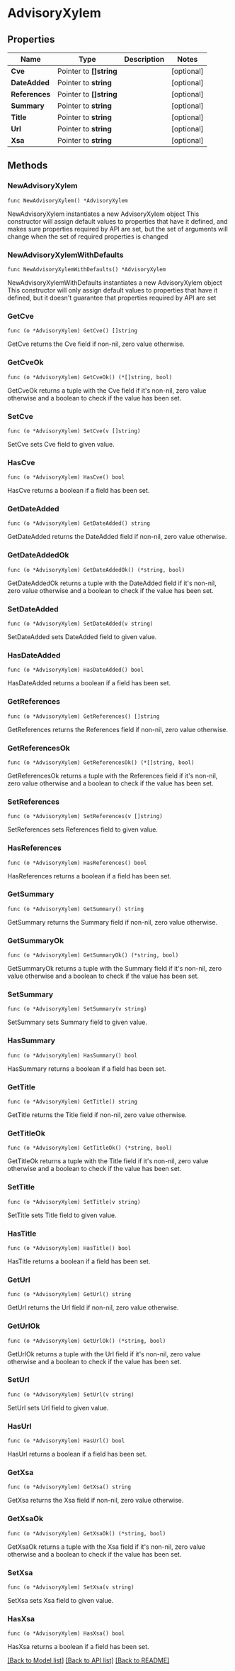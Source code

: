 # AdvisoryXylem

## Properties

Name | Type | Description | Notes
------------ | ------------- | ------------- | -------------
**Cve** | Pointer to **[]string** |  | [optional] 
**DateAdded** | Pointer to **string** |  | [optional] 
**References** | Pointer to **[]string** |  | [optional] 
**Summary** | Pointer to **string** |  | [optional] 
**Title** | Pointer to **string** |  | [optional] 
**Url** | Pointer to **string** |  | [optional] 
**Xsa** | Pointer to **string** |  | [optional] 

## Methods

### NewAdvisoryXylem

`func NewAdvisoryXylem() *AdvisoryXylem`

NewAdvisoryXylem instantiates a new AdvisoryXylem object
This constructor will assign default values to properties that have it defined,
and makes sure properties required by API are set, but the set of arguments
will change when the set of required properties is changed

### NewAdvisoryXylemWithDefaults

`func NewAdvisoryXylemWithDefaults() *AdvisoryXylem`

NewAdvisoryXylemWithDefaults instantiates a new AdvisoryXylem object
This constructor will only assign default values to properties that have it defined,
but it doesn't guarantee that properties required by API are set

### GetCve

`func (o *AdvisoryXylem) GetCve() []string`

GetCve returns the Cve field if non-nil, zero value otherwise.

### GetCveOk

`func (o *AdvisoryXylem) GetCveOk() (*[]string, bool)`

GetCveOk returns a tuple with the Cve field if it's non-nil, zero value otherwise
and a boolean to check if the value has been set.

### SetCve

`func (o *AdvisoryXylem) SetCve(v []string)`

SetCve sets Cve field to given value.

### HasCve

`func (o *AdvisoryXylem) HasCve() bool`

HasCve returns a boolean if a field has been set.

### GetDateAdded

`func (o *AdvisoryXylem) GetDateAdded() string`

GetDateAdded returns the DateAdded field if non-nil, zero value otherwise.

### GetDateAddedOk

`func (o *AdvisoryXylem) GetDateAddedOk() (*string, bool)`

GetDateAddedOk returns a tuple with the DateAdded field if it's non-nil, zero value otherwise
and a boolean to check if the value has been set.

### SetDateAdded

`func (o *AdvisoryXylem) SetDateAdded(v string)`

SetDateAdded sets DateAdded field to given value.

### HasDateAdded

`func (o *AdvisoryXylem) HasDateAdded() bool`

HasDateAdded returns a boolean if a field has been set.

### GetReferences

`func (o *AdvisoryXylem) GetReferences() []string`

GetReferences returns the References field if non-nil, zero value otherwise.

### GetReferencesOk

`func (o *AdvisoryXylem) GetReferencesOk() (*[]string, bool)`

GetReferencesOk returns a tuple with the References field if it's non-nil, zero value otherwise
and a boolean to check if the value has been set.

### SetReferences

`func (o *AdvisoryXylem) SetReferences(v []string)`

SetReferences sets References field to given value.

### HasReferences

`func (o *AdvisoryXylem) HasReferences() bool`

HasReferences returns a boolean if a field has been set.

### GetSummary

`func (o *AdvisoryXylem) GetSummary() string`

GetSummary returns the Summary field if non-nil, zero value otherwise.

### GetSummaryOk

`func (o *AdvisoryXylem) GetSummaryOk() (*string, bool)`

GetSummaryOk returns a tuple with the Summary field if it's non-nil, zero value otherwise
and a boolean to check if the value has been set.

### SetSummary

`func (o *AdvisoryXylem) SetSummary(v string)`

SetSummary sets Summary field to given value.

### HasSummary

`func (o *AdvisoryXylem) HasSummary() bool`

HasSummary returns a boolean if a field has been set.

### GetTitle

`func (o *AdvisoryXylem) GetTitle() string`

GetTitle returns the Title field if non-nil, zero value otherwise.

### GetTitleOk

`func (o *AdvisoryXylem) GetTitleOk() (*string, bool)`

GetTitleOk returns a tuple with the Title field if it's non-nil, zero value otherwise
and a boolean to check if the value has been set.

### SetTitle

`func (o *AdvisoryXylem) SetTitle(v string)`

SetTitle sets Title field to given value.

### HasTitle

`func (o *AdvisoryXylem) HasTitle() bool`

HasTitle returns a boolean if a field has been set.

### GetUrl

`func (o *AdvisoryXylem) GetUrl() string`

GetUrl returns the Url field if non-nil, zero value otherwise.

### GetUrlOk

`func (o *AdvisoryXylem) GetUrlOk() (*string, bool)`

GetUrlOk returns a tuple with the Url field if it's non-nil, zero value otherwise
and a boolean to check if the value has been set.

### SetUrl

`func (o *AdvisoryXylem) SetUrl(v string)`

SetUrl sets Url field to given value.

### HasUrl

`func (o *AdvisoryXylem) HasUrl() bool`

HasUrl returns a boolean if a field has been set.

### GetXsa

`func (o *AdvisoryXylem) GetXsa() string`

GetXsa returns the Xsa field if non-nil, zero value otherwise.

### GetXsaOk

`func (o *AdvisoryXylem) GetXsaOk() (*string, bool)`

GetXsaOk returns a tuple with the Xsa field if it's non-nil, zero value otherwise
and a boolean to check if the value has been set.

### SetXsa

`func (o *AdvisoryXylem) SetXsa(v string)`

SetXsa sets Xsa field to given value.

### HasXsa

`func (o *AdvisoryXylem) HasXsa() bool`

HasXsa returns a boolean if a field has been set.


[[Back to Model list]](../README.md#documentation-for-models) [[Back to API list]](../README.md#documentation-for-api-endpoints) [[Back to README]](../README.md)


